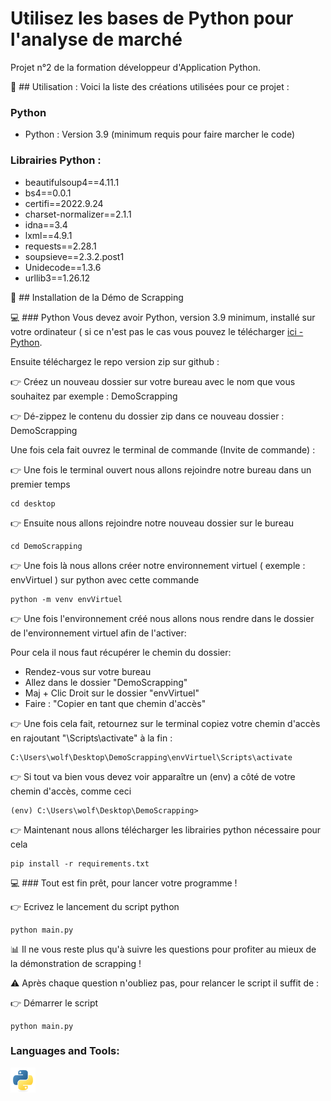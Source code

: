 # Utilisez les bases de Python pour l'analyse de marché



Projet n°2 de la formation développeur d'Application Python.





:pushpin: ## Utilisation :
Voici la liste des créations utilisées pour ce projet :
### Python



* Python : Version 3.9 (minimum requis pour faire marcher le code)



### Librairies Python :



* beautifulsoup4==4.11.1
* bs4==0.0.1
* certifi==2022.9.24
* charset-normalizer==2.1.1
* idna==3.4
* lxml==4.9.1
* requests==2.28.1
* soupsieve==2.3.2.post1
* Unidecode==1.3.6
* urllib3==1.26.12




:pushpin: ## Installation de la Démo de Scrapping



:computer: ### Python
Vous devez avoir Python, version 3.9 minimum, installé sur votre ordinateur ( si ce n'est pas le cas vous pouvez le télécharger [ici - Python](https://www.python.org/downloads/).



Ensuite téléchargez le repo version zip sur github  :



:point_right: Créez un nouveau dossier sur votre bureau avec le nom que vous souhaitez par exemple : DemoScrapping



:point_right: Dé-zippez le contenu du dossier zip dans ce nouveau dossier : DemoScrapping




Une fois cela fait ouvrez le terminal de commande (Invite de commande) :



:point_right: Une fois le terminal ouvert nous allons rejoindre notre bureau dans un premier temps
```
cd desktop
```
:point_right: Ensuite nous allons rejoindre notre nouveau dossier sur le bureau
```
cd DemoScrapping
```
:point_right: Une fois là nous allons créer notre environnement virtuel ( exemple : envVirtuel ) sur python avec cette commande
```
python -m venv envVirtuel
```
:point_right: Une fois l'environnement créé nous allons nous rendre dans le dossier de l'environnement virtuel afin de l'activer:



Pour cela il nous faut récupérer le chemin du dossier:



* Rendez-vous sur votre bureau
* Allez dans le dossier "DemoScrapping"
* Maj + Clic Droit sur le dossier "envVirtuel"
* Faire : "Copier en tant que chemin d'accès"



:point_right: Une fois cela fait, retournez sur le terminal copiez votre chemin d'accès en rajoutant "\Scripts\activate" à la fin :
```
C:\Users\wolf\Desktop\DemoScrapping\envVirtuel\Scripts\activate
```
:point_right: Si tout va bien vous devez voir apparaître un (env) a côté de votre chemin d'accès, comme ceci
```
(env) C:\Users\wolf\Desktop\DemoScrapping>
```
:point_right: Maintenant nous allons télécharger les librairies python nécessaire pour cela
```
pip install -r requirements.txt
```



:computer: ### Tout est fin prêt, pour lancer votre programme !



:point_right: Ecrivez le lancement du script python
```
python main.py
```



:bar_chart: Il ne vous reste plus qu'à suivre les questions pour profiter au mieux de la démonstration de scrapping !



:warning: Après chaque question n'oubliez pas, pour relancer le script il suffit de :



:point_right: Démarrer le script
```
python main.py
```

<h3 align="left">Languages and Tools:</h3>
<p align="left"> <a href="https://www.python.org" target="_blank" rel="noreferrer"> <img src="https://raw.githubusercontent.com/devicons/devicon/master/icons/python/python-original.svg" alt="python" width="40" height="40"/> </a> </p>


